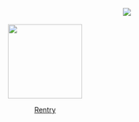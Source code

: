 
                                ‎![](https://komarev.com/ghpvc/?username=Hunkery&label=𖡼&color=a0b562&style=plastic)


<p align="center">
  <img src="https://preview.redd.it/if-i-had-to-choose-one-thing-to-make-canon-in-the-comics-v0-8165t6xo7zdc1.jpg?width=640&crop=smart&auto=webp&s=805a82a432e75ed228f4f7f78f1f84d7218bfd45" width="150">
  </p>

<p align="center">
  <a href="https://rentry.co/hunkery">Rentry</a>
</p>
